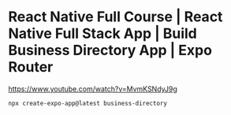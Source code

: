 # React Native Full Course | React Native Full Stack App | Build Business Directory App | Expo Router
https://www.youtube.com/watch?v=MvmKSNdyJ9g


```bash
npx create-expo-app@latest business-directory
```

